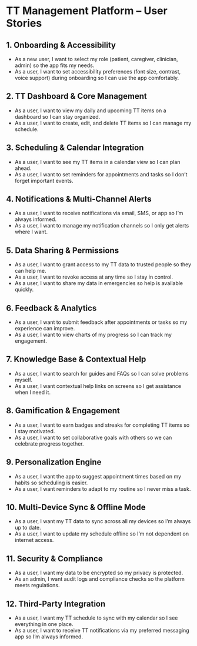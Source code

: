 # TT Management Platform – User Stories

## 1. Onboarding & Accessibility
- As a new user, I want to select my role (patient, caregiver, clinician, admin) so the app fits my needs.
- As a user, I want to set accessibility preferences (font size, contrast, voice support) during onboarding so I can use the app comfortably.

## 2. TT Dashboard & Core Management
- As a user, I want to view my daily and upcoming TT items on a dashboard so I can stay organized.
- As a user, I want to create, edit, and delete TT items so I can manage my schedule.

## 3. Scheduling & Calendar Integration
- As a user, I want to see my TT items in a calendar view so I can plan ahead.
- As a user, I want to set reminders for appointments and tasks so I don’t forget important events.

## 4. Notifications & Multi-Channel Alerts
- As a user, I want to receive notifications via email, SMS, or app so I’m always informed.
- As a user, I want to manage my notification channels so I only get alerts where I want.

## 5. Data Sharing & Permissions
- As a user, I want to grant access to my TT data to trusted people so they can help me.
- As a user, I want to revoke access at any time so I stay in control.
- As a user, I want to share my data in emergencies so help is available quickly.

## 6. Feedback & Analytics
- As a user, I want to submit feedback after appointments or tasks so my experience can improve.
- As a user, I want to view charts of my progress so I can track my engagement.

## 7. Knowledge Base & Contextual Help
- As a user, I want to search for guides and FAQs so I can solve problems myself.
- As a user, I want contextual help links on screens so I get assistance when I need it.

## 8. Gamification & Engagement
- As a user, I want to earn badges and streaks for completing TT items so I stay motivated.
- As a user, I want to set collaborative goals with others so we can celebrate progress together.

## 9. Personalization Engine
- As a user, I want the app to suggest appointment times based on my habits so scheduling is easier.
- As a user, I want reminders to adapt to my routine so I never miss a task.

## 10. Multi-Device Sync & Offline Mode
- As a user, I want my TT data to sync across all my devices so I’m always up to date.
- As a user, I want to update my schedule offline so I’m not dependent on internet access.

## 11. Security & Compliance
- As a user, I want my data to be encrypted so my privacy is protected.
- As an admin, I want audit logs and compliance checks so the platform meets regulations.

## 12. Third-Party Integration
- As a user, I want my TT schedule to sync with my calendar so I see everything in one place.
- As a user, I want to receive TT notifications via my preferred messaging app so I’m always informed.
